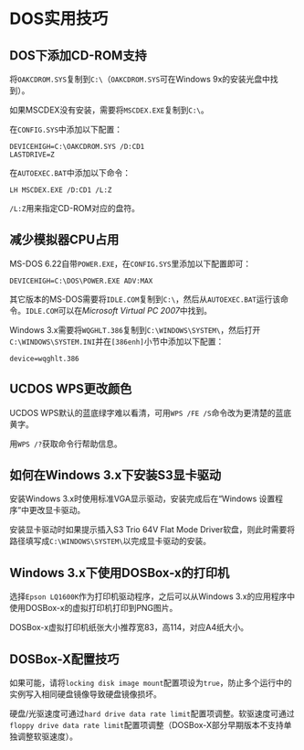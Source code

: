 DOS实用技巧
===========

DOS下添加CD-ROM支持
-------------------

将`OAKCDROM.SYS`复制到`C:\`（`OAKCDROM.SYS`可在Windows 9x的安装光盘中找到）。

如果MSCDEX没有安装，需要将`MSCDEX.EXE`复制到`C:\`。

在`CONFIG.SYS`中添加以下配置：

	DEVICEHIGH=C:\OAKCDROM.SYS /D:CD1
	LASTDRIVE=Z

在`AUTOEXEC.BAT`中添加以下命令：

	LH MSCDEX.EXE /D:CD1 /L:Z

`/L:Z`用来指定CD-ROM对应的盘符。

减少模拟器CPU占用
-----------------

MS-DOS 6.22自带`POWER.EXE`，在`CONFIG.SYS`里添加以下配置即可：

	DEVICEHIGH=C:\DOS\POWER.EXE ADV:MAX

其它版本的MS-DOS需要将`IDLE.COM`复制到`C:\`，然后从`AUTOEXEC.BAT`运行该命令。`IDLE.COM`可以在*Microsoft Virtual PC 2007*中找到。

Windows 3.x需要将`WQGHLT.386`复制到`C:\WINDOWS\SYSTEM\`，然后打开`C:\WINDOWS\SYSTEM.INI`并在`[386enh]`小节中添加以下配置：

	device=wqghlt.386

UCDOS WPS更改颜色
-----------------

UCDOS WPS默认的蓝底绿字难以看清，可用`WPS /FE /S`命令改为更清楚的蓝底黄字。

用`WPS /?`获取命令行帮助信息。

如何在Windows 3.x下安装S3显卡驱动
---------------------------------

安装Windows 3.x时使用标准VGA显示驱动，安装完成后在“Windows 设置程序”中更改显卡驱动。

安装显卡驱动时如果提示插入S3 Trio 64V Flat Mode Driver软盘，则此时需要将路径填写成`C:\WINDOWS\SYSTEM\`以完成显卡驱动的安装。

Windows 3.x下使用DOSBox-x的打印机
--------------------------------

选择`Epson LQ1600K`作为打印机驱动程序，之后可以从Windows 3.x的应用程序中使用DOSBox-x的虚拟打印机打印到PNG图片。

DOSBox-x虚拟打印机纸张大小推荐宽83，高114，对应A4纸大小。

DOSBox-X配置技巧
----------------

如果可能，请将`locking disk image mount`配置项设为`true`，防止多个运行中的实例写入相同硬盘镜像导致硬盘镜像损坏。

硬盘/光驱速度可通过`hard drive data rate limit`配置项调整。软驱速度可通过`floppy drive data rate limit`配置项调整（DOSBox-X部分早期版本不支持单独调整软驱速度）。

